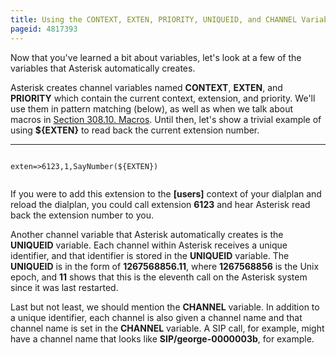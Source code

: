 ```yaml
---
title: Using the CONTEXT, EXTEN, PRIORITY, UNIQUEID, and CHANNEL Variables
pageid: 4817393
---
```


Now that you've learned a bit about variables, let's look at a few of the variables that Asterisk automatically creates.

Asterisk creates channel variables named **CONTEXT**, **EXTEN**, and **PRIORITY** which contain the current context, extension, and priority. We'll use them in pattern matching (below), as well as when we talk about macros in [Section 308.10. Macros](/308.10.-Macros). Until then, let's show a trivial example of using **${EXTEN}** to read back the current extension number.




---

  
  


```

exten=>6123,1,SayNumber(${EXTEN})


```


If you were to add this extension to the **[users]** context of your dialplan and reload the dialplan, you could call extension **6123** and hear Asterisk read back the extension number to you.

Another channel variable that Asterisk automatically creates is the **UNIQUEID** variable. Each channel within Asterisk receives a unique identifier, and that identifier is stored in the **UNIQUEID** variable. The **UNIQUEID** is in the form of **1267568856.11**, where **1267568856** is the Unix epoch, and **11** shows that this is the eleventh call on the Asterisk system since it was last restarted.

Last but not least, we should mention the **CHANNEL** variable. In addition to a unique identifier, each channel is also given a channel name and that channel name is set in the **CHANNEL** variable. A SIP call, for example, might have a channel name that looks like **SIP/george-0000003b**, for example.

